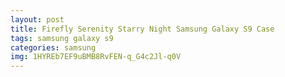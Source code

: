 ```yaml
---
layout: post
title: Firefly Serenity Starry Night Samsung Galaxy S9 Case
tags: samsung galaxy s9
categories: samsung
img: 1HYREb7EF9uBMB8RvFEN-q_G4c2Jl-q0V
---
```

